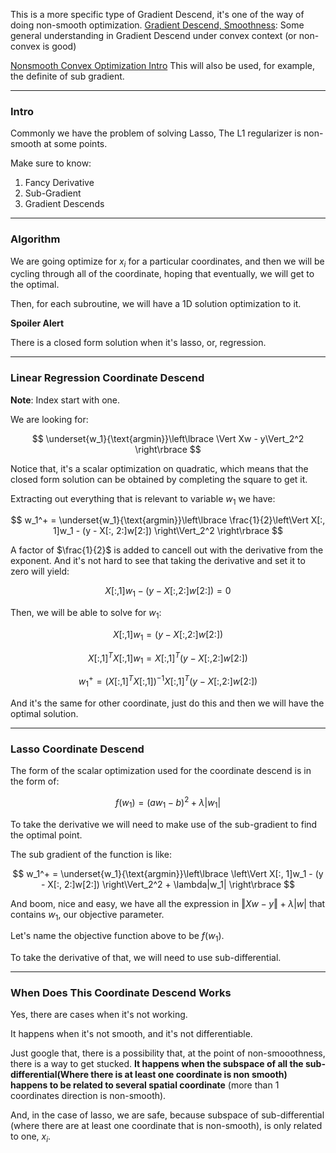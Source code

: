 This is a more specific type of Gradient Descend, it's one of the way of doing non-smooth optimization. 
[Gradient Descend, Smoothness](../AMATH%20515%20Optimization%20Fundamentals/Gradient%20Descend/Gradient%20Descend,%20Smoothness.md): Some general understanding in Gradient Descend under convex context (or non-convex is good)

[Nonsmooth Convex Optimization Intro](../AMATH%20515%20Optimization%20Fundamentals/Proximal%20Gradient%20Descend/Nonsmooth%20Convex%20Optimization%20Intro.md)
This will also be used, for example, the definite of sub gradient.

---
### **Intro**
Commonly we have the problem of solving Lasso, The L1 regularizer is non-smooth at some points. 

Make sure to know: 
1. Fancy Derivative 
2. Sub-Gradient 
3. Gradient Descends

---
### **Algorithm**

We are going optimize for $x_i$ for a particular coordinates, and then we will be cycling through all of the coordinate, hoping that eventually, we will get to the optimal. 

Then, for each subroutine, we will have a 1D solution optimization to it. 

**Spoiler Alert**

There is a closed form solution when it's lasso, or, regression. 


---
### **Linear Regression Coordinate Descend**

**Note**: Index start with one. 

We are looking for: 

$$
\underset{w_1}{\text{argmin}}\left\lbrace
    \Vert Xw  - y\Vert_2^2
\right\rbrace
$$

Notice that, it's a scalar optimization on quadratic, which means that the closed form solution can be obtained by completing the square to get it. 

Extracting out everything that is relevant to variable $w_1$ we have: 

$$
w_1^+ = \underset{w_1}{\text{argmin}}\left\lbrace
    \frac{1}{2}\left\Vert
         X[:, 1]w_1 - (y - X[:, 2:]w[2:])
    \right\Vert_2^2
\right\rbrace
$$

A factor of $\frac{1}{2}$ is added to cancell out with the derivative from the exponent. And it's not hard to see that taking the derivative and set it to zero will yield: 

$$
X[:, 1]w_1 - (y - X[:, 2:]w[2:]) = 0
$$

Then, we will be able to solve for $w_1$: 

$$
X[:, 1]w_1 = (y - X[:, 2:]w[2:]) 
$$

$$
X[:, 1]^T X[:, 1]w_1 = X[:, 1]^T(y - X[:, 2:]w[2:]) 
$$

$$
w_1^+ = (X[:, 1]^T X[:, 1])^{-1}X[:, 1]^T(y - X[:, 2:]w[2:]) 
$$

And it's the same for other coordinate, just do this and then we will have the optimal solution. 


---
### **Lasso Coordinate Descend**

The form of the scalar optimization used for the coordinate descend is in the form of: 

$$
f(w_1) = (aw_1 - b)^2 + \lambda |w_1|
$$

To take the derivative we will need to make use of the sub-gradient to find the optimal point. 

The sub gradient of the function is like: 

$$
w_1^+ = \underset{w_1}{\text{argmin}}\left\lbrace
    \left\Vert
         X[:, 1]w_1 - (y - X[:, 2:]w[2:])
    \right\Vert_2^2 + \lambda|w_1|
\right\rbrace
$$

And boom, nice and easy, we have all the expression in $\Vert Xw - y\Vert + \lambda |w|$ that contains $w_1$, our objective parameter. 

Let's name the objective function above to be $f(w_1)$. 

To take the derivative of that, we will need to use sub-differential. 


---
### **When Does This Coordinate Descend Works**

Yes, there are cases when it's not working. 

It happens when it's not smooth, and it's not differentiable. 

Just google that, there is a possibility that, at the point of non-smooothness, there is a way to get stucked. **It happens when the subspace of all the sub-differential(Where there is at least one coordinate is non smooth) happens to be related to several spatial coordinate** (more than 1 coordinates direction is non-smooth). 

And, in the case of lasso, we are safe, because subspace of sub-differential (where there are at least one coordinate that is non-smooth), is only related to one, $x_i$. 



